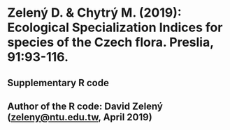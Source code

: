 # Zelený D. & Chytrý M. (2019): Ecological Specialization Indices for species of the Czech flora. Preslia, 91:93-116.
## Supplementary R code
## Author of the R code: David Zelený (zeleny@ntu.edu.tw, April 2019)

